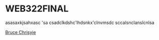 # WEB322FINAL

asasaxkjsahxasc
'sa
csadclkdshc'lhdsnkx'clnvmsdc
sccalsnclanslcnlsa

[Bruce Chrisyie](https://cute-jade-fawn-belt.cyclic.app/)
